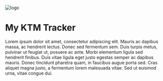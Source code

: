 ![logo](https://github.com/MTharreq/KTMTracker/assets/72479829/eaaa0ca6-fd11-4d49-9d6f-9a237a565243)

# My KTM Tracker

Lorem ipsum dolor sit amet, consectetur adipiscing elit. Mauris ac dapibus massa, ac hendrerit lectus. Donec sed fermentum sem. Duis turpis metus, pulvinar ut feugiat ut, posuere ac ante. Morbi elementum ligula sed hendrerit finibus. Duis vitae ligula eget justo egestas semper ac dapibus mauris. Donec tincidunt pharetra quam, in faucibus augue porta sed. Cras aliquet magna justo, a fermentum lorem malesuada vitae. Sed ut euismod urna, vitae congue dui.
